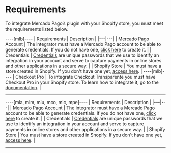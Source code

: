 # Requirements

To integrate Mercado Pago’s plugin with your Shopify store, you must meet the requirements listed below.

----[mlb]---- 
| Requirements | Description |
|---|---|
| Mercado Pago Account | The integrator must have a Mercado Pago account to be able to generate credentials. If you do not have one, [click here](https://www.mercadopago[FAKER][URL][DOMAIN]/hub/registration/landing) to create it. |
| Credentials	 | [Credentials](/developers/en/docs/shopify/additional-content/your-integrations/credentials) are unique passwords that we use to identify an integration in your account and serve to capture payments in online stores and other applications in a secure way. |
| Shopify Store | You must have a store created in Shopify. If you don't have one yet, [access here](https://www.shopify.com). |
----[mlb]---- 
| Checkout Pro | To integrate Checkout Transparente you must have Checkout Pro in your Shopify store. To learn how to integrate it, go to the [documentation](/developers/en/docs/shopify/integration-configuration/checkout-pro). |

------------
----[mla, mlm, mlu, mco, mlc, mpe]---- 
| Requirements | Description |
|---|---|
| Mercado Pago Account | The integrator must have a Mercado Pago account to be able to generate credentials. If you do not have one, [click here](https://www.mercadopago[FAKER][URL][DOMAIN]/hub/registration/landing) to create it. |
| Credentials	 | [Credentials](/developers/en/docs/shopify/additional-content/your-integrations/credentials) are unique passwords that we use to identify an integration in your account and serve to capture payments in online stores and other applications in a secure way. |
| Shopify Store | You must have a store created in Shopify. If you don't have one yet, [access here](https://www.shopify.com). |

------------